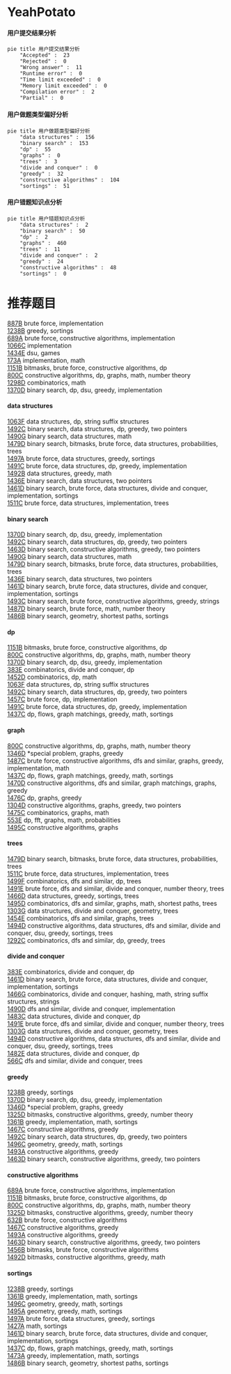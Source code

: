 # YeahPotato
<!-- tabs:start -->
#### **用户提交结果分析**

```mermaid
pie title 用户提交结果分析
    "Accepted" :  23
    "Rejected" :  0
    "Wrong answer" :  11
    "Runtime error" :  0
    "Time limit exceeded" :  0
    "Memory limit exceeded" :  0
    "Compilation error" :  2
    "Partial" :  0
```
#### **用户做题类型偏好分析**

```mermaid
pie title 用户做题类型偏好分析
    "data structures" :  156
    "binary search" :  153
    "dp" :  55
    "graphs" :  0
    "trees" :  3
    "divide and conquer" :  0
    "greedy" :  32
    "constructive algorithms" :  104
    "sortings" :  51
```
#### **用户错题知识点分析**

```mermaid
pie title 用户错题知识点分析
    "data structures" :  2
    "binary search" :  50
    "dp" :  2
    "graphs" :  460
    "trees" :  11
    "divide and conquer" :  2
    "greedy" :  24
    "constructive algorithms" :  48
    "sortings" :  0
```
<!-- tabs:end -->
# 推荐题目
[887B](http://codeforces.com/problemset/problem/887/B)		brute force,
                        implementation		  
[1238B](http://codeforces.com/problemset/problem/1238/B)		greedy,
                        sortings		  
[689A](http://codeforces.com/problemset/problem/689/A)		brute force,
                        constructive algorithms,
                        implementation		  
[1066C](http://codeforces.com/problemset/problem/1066/C)		implementation		  
[1434E](http://codeforces.com/problemset/problem/1434/E)		dsu,
                        games		  
[173A](http://codeforces.com/problemset/problem/173/A)		implementation,
                        math		  
[1151B](http://codeforces.com/problemset/problem/1151/B)		bitmasks,
                        brute force,
                        constructive algorithms,
                        dp		  
[800C](https://codeforces.com/contest/800/problem/C)		constructive algorithms,
                        dp,
                        graphs,
                        math,
                        number theory		  
[1298D](https://codeforces.com/contest/1298/problem/D)		combinatorics,
                        math		  
[1370D](http://codeforces.com/problemset/problem/1370/D)		binary search,
                        dp,
                        dsu,
                        greedy,
                        implementation		  
<!-- tabs:start -->
#### **data structures**
[1063F](http://codeforces.com/problemset/problem/1063/F)		data structures,
                        dp,
                        string suffix structures		  
[1492C](http://codeforces.com/problemset/problem/1492/C)		binary search,
                        data structures,
                        dp,
                        greedy,
                        two pointers		  
[1490G](http://codeforces.com/problemset/problem/1490/G)		binary search,
                        data structures,
                        math		  
[1479D](http://codeforces.com/problemset/problem/1479/D)		binary search,
                        bitmasks,
                        brute force,
                        data structures,
                        probabilities,
                        trees		  
[1497A](http://codeforces.com/problemset/problem/1497/A)		brute force,
                        data structures,
                        greedy,
                        sortings		  
[1491C](http://codeforces.com/problemset/problem/1491/C)		brute force,
                        data structures,
                        dp,
                        greedy,
                        implementation		  
[1492B](http://codeforces.com/problemset/problem/1492/B)		data structures,
                        greedy,
                        math		  
[1436E](http://codeforces.com/problemset/problem/1436/E)		binary search,
                        data structures,
                        two pointers		  
[1461D](http://codeforces.com/problemset/problem/1461/D)		binary search,
                        brute force,
                        data structures,
                        divide and conquer,
                        implementation,
                        sortings		  
[1511C](http://codeforces.com/problemset/problem/1511/C)		brute force,
                        data structures,
                        implementation,
                        trees		  
#### **binary search**
[1370D](http://codeforces.com/problemset/problem/1370/D)		binary search,
                        dp,
                        dsu,
                        greedy,
                        implementation		  
[1492C](http://codeforces.com/problemset/problem/1492/C)		binary search,
                        data structures,
                        dp,
                        greedy,
                        two pointers		  
[1463D](http://codeforces.com/problemset/problem/1463/D)		binary search,
                        constructive algorithms,
                        greedy,
                        two pointers		  
[1490G](http://codeforces.com/problemset/problem/1490/G)		binary search,
                        data structures,
                        math		  
[1479D](http://codeforces.com/problemset/problem/1479/D)		binary search,
                        bitmasks,
                        brute force,
                        data structures,
                        probabilities,
                        trees		  
[1436E](http://codeforces.com/problemset/problem/1436/E)		binary search,
                        data structures,
                        two pointers		  
[1461D](http://codeforces.com/problemset/problem/1461/D)		binary search,
                        brute force,
                        data structures,
                        divide and conquer,
                        implementation,
                        sortings		  
[1493C](http://codeforces.com/problemset/problem/1493/C)		binary search,
                        brute force,
                        constructive algorithms,
                        greedy,
                        strings		  
[1487D](http://codeforces.com/problemset/problem/1487/D)		binary search,
                        brute force,
                        math,
                        number theory		  
[1486B](http://codeforces.com/problemset/problem/1486/B)		binary search,
                        geometry,
                        shortest paths,
                        sortings		  
#### **dp**
[1151B](http://codeforces.com/problemset/problem/1151/B)		bitmasks,
                        brute force,
                        constructive algorithms,
                        dp		  
[800C](https://codeforces.com/contest/800/problem/C)		constructive algorithms,
                        dp,
                        graphs,
                        math,
                        number theory		  
[1370D](http://codeforces.com/problemset/problem/1370/D)		binary search,
                        dp,
                        dsu,
                        greedy,
                        implementation		  
[383E](http://codeforces.com/problemset/problem/383/E)		combinatorics,
                        divide and conquer,
                        dp		  
[1452D](http://codeforces.com/problemset/problem/1452/D)		combinatorics,
                        dp,
                        math		  
[1063F](http://codeforces.com/problemset/problem/1063/F)		data structures,
                        dp,
                        string suffix structures		  
[1492C](http://codeforces.com/problemset/problem/1492/C)		binary search,
                        data structures,
                        dp,
                        greedy,
                        two pointers		  
[1457C](https://codeforces.com/contest/1457/problem/C)		brute force,
                        dp,
                        implementation		  
[1491C](http://codeforces.com/problemset/problem/1491/C)		brute force,
                        data structures,
                        dp,
                        greedy,
                        implementation		  
[1437C](http://codeforces.com/problemset/problem/1437/C)		dp,
                        flows,
                        graph matchings,
                        greedy,
                        math,
                        sortings		  
#### **graph**
[800C](https://codeforces.com/contest/800/problem/C)		constructive algorithms,
                        dp,
                        graphs,
                        math,
                        number theory		  
[1346D](http://codeforces.com/problemset/problem/1346/D)		*special problem,
                        graphs,
                        greedy		  
[1487C](http://codeforces.com/problemset/problem/1487/C)		brute force,
                        constructive algorithms,
                        dfs and similar,
                        graphs,
                        greedy,
                        implementation,
                        math		  
[1437C](http://codeforces.com/problemset/problem/1437/C)		dp,
                        flows,
                        graph matchings,
                        greedy,
                        math,
                        sortings		  
[1470D](http://codeforces.com/problemset/problem/1470/D)		constructive algorithms,
                        dfs and similar,
                        graph matchings,
                        graphs,
                        greedy		  
[1476C](http://codeforces.com/problemset/problem/1476/C)		dp,
                        graphs,
                        greedy		  
[1304D](http://codeforces.com/problemset/problem/1304/D)		constructive algorithms,
                        graphs,
                        greedy,
                        two pointers		  
[1475C](http://codeforces.com/problemset/problem/1475/C)		combinatorics,
                        graphs,
                        math		  
[553E](http://codeforces.com/problemset/problem/553/E)		dp,
                        fft,
                        graphs,
                        math,
                        probabilities		  
[1495C](http://codeforces.com/problemset/problem/1495/C)		constructive algorithms,
                        graphs		  
#### **trees**
[1479D](http://codeforces.com/problemset/problem/1479/D)		binary search,
                        bitmasks,
                        brute force,
                        data structures,
                        probabilities,
                        trees		  
[1511C](http://codeforces.com/problemset/problem/1511/C)		brute force,
                        data structures,
                        implementation,
                        trees		  
[1499F](http://codeforces.com/problemset/problem/1499/F)		combinatorics,
                        dfs and similar,
                        dp,
                        trees		  
[1491E](http://codeforces.com/problemset/problem/1491/E)		brute force,
                        dfs and similar,
                        divide and conquer,
                        number theory,
                        trees		  
[1466D](http://codeforces.com/problemset/problem/1466/D)		data structures,
                        greedy,
                        sortings,
                        trees		  
[1495D](http://codeforces.com/problemset/problem/1495/D)		combinatorics,
                        dfs and similar,
                        graphs,
                        math,
                        shortest paths,
                        trees		  
[1303G](http://codeforces.com/problemset/problem/1303/G)		data structures,
                        divide and conquer,
                        geometry,
                        trees		  
[1454E](http://codeforces.com/problemset/problem/1454/E)		combinatorics,
                        dfs and similar,
                        graphs,
                        trees		  
[1494D](http://codeforces.com/problemset/problem/1494/D)		constructive algorithms,
                        data structures,
                        dfs and similar,
                        divide and conquer,
                        dsu,
                        greedy,
                        sortings,
                        trees		  
[1292C](http://codeforces.com/problemset/problem/1292/C)		combinatorics,
                        dfs and similar,
                        dp,
                        greedy,
                        trees		  
#### **divide and conquer**
[383E](http://codeforces.com/problemset/problem/383/E)		combinatorics,
                        divide and conquer,
                        dp		  
[1461D](http://codeforces.com/problemset/problem/1461/D)		binary search,
                        brute force,
                        data structures,
                        divide and conquer,
                        implementation,
                        sortings		  
[1466G](http://codeforces.com/problemset/problem/1466/G)		combinatorics,
                        divide and conquer,
                        hashing,
                        math,
                        string suffix structures,
                        strings		  
[1490D](http://codeforces.com/problemset/problem/1490/D)		dfs and similar,
                        divide and conquer,
                        implementation		  
[1483C](https://codeforces.com/contest/1483/problem/C)		data structures,
                        divide and conquer,
                        dp		  
[1491E](http://codeforces.com/problemset/problem/1491/E)		brute force,
                        dfs and similar,
                        divide and conquer,
                        number theory,
                        trees		  
[1303G](http://codeforces.com/problemset/problem/1303/G)		data structures,
                        divide and conquer,
                        geometry,
                        trees		  
[1494D](http://codeforces.com/problemset/problem/1494/D)		constructive algorithms,
                        data structures,
                        dfs and similar,
                        divide and conquer,
                        dsu,
                        greedy,
                        sortings,
                        trees		  
[1482E](http://codeforces.com/problemset/problem/1482/E)		data structures,
                        divide and conquer,
                        dp		  
[566C](http://codeforces.com/problemset/problem/566/C)		dfs and similar,
                        divide and conquer,
                        trees		  
#### **greedy**
[1238B](http://codeforces.com/problemset/problem/1238/B)		greedy,
                        sortings		  
[1370D](http://codeforces.com/problemset/problem/1370/D)		binary search,
                        dp,
                        dsu,
                        greedy,
                        implementation		  
[1346D](http://codeforces.com/problemset/problem/1346/D)		*special problem,
                        graphs,
                        greedy		  
[1325D](http://codeforces.com/problemset/problem/1325/D)		bitmasks,
                        constructive algorithms,
                        greedy,
                        number theory		  
[1361B](http://codeforces.com/problemset/problem/1361/B)		greedy,
                        implementation,
                        math,
                        sortings		  
[1467C](http://codeforces.com/problemset/problem/1467/C)		constructive algorithms,
                        greedy		  
[1492C](http://codeforces.com/problemset/problem/1492/C)		binary search,
                        data structures,
                        dp,
                        greedy,
                        two pointers		  
[1496C](https://codeforces.com/contest/1496/problem/C)		geometry,
                        greedy,
                        math,
                        sortings		  
[1493A](http://codeforces.com/problemset/problem/1493/A)		constructive algorithms,
                        greedy		  
[1463D](http://codeforces.com/problemset/problem/1463/D)		binary search,
                        constructive algorithms,
                        greedy,
                        two pointers		  
#### **constructive algorithms**
[689A](http://codeforces.com/problemset/problem/689/A)		brute force,
                        constructive algorithms,
                        implementation		  
[1151B](http://codeforces.com/problemset/problem/1151/B)		bitmasks,
                        brute force,
                        constructive algorithms,
                        dp		  
[800C](https://codeforces.com/contest/800/problem/C)		constructive algorithms,
                        dp,
                        graphs,
                        math,
                        number theory		  
[1325D](http://codeforces.com/problemset/problem/1325/D)		bitmasks,
                        constructive algorithms,
                        greedy,
                        number theory		  
[632B](http://codeforces.com/problemset/problem/632/B)		brute force,
                        constructive algorithms		  
[1467C](http://codeforces.com/problemset/problem/1467/C)		constructive algorithms,
                        greedy		  
[1493A](http://codeforces.com/problemset/problem/1493/A)		constructive algorithms,
                        greedy		  
[1463D](http://codeforces.com/problemset/problem/1463/D)		binary search,
                        constructive algorithms,
                        greedy,
                        two pointers		  
[1456B](https://codeforces.com/contest/1456/problem/B)		bitmasks,
                        brute force,
                        constructive algorithms		  
[1492D](http://codeforces.com/problemset/problem/1492/D)		bitmasks,
                        constructive algorithms,
                        greedy,
                        math		  
#### **sortings**
[1238B](http://codeforces.com/problemset/problem/1238/B)		greedy,
                        sortings		  
[1361B](http://codeforces.com/problemset/problem/1361/B)		greedy,
                        implementation,
                        math,
                        sortings		  
[1496C](https://codeforces.com/contest/1496/problem/C)		geometry,
                        greedy,
                        math,
                        sortings		  
[1495A](http://codeforces.com/problemset/problem/1495/A)		geometry,
                        greedy,
                        math,
                        sortings		  
[1497A](http://codeforces.com/problemset/problem/1497/A)		brute force,
                        data structures,
                        greedy,
                        sortings		  
[1427A](http://codeforces.com/problemset/problem/1427/A)		math,
                        sortings		  
[1461D](http://codeforces.com/problemset/problem/1461/D)		binary search,
                        brute force,
                        data structures,
                        divide and conquer,
                        implementation,
                        sortings		  
[1437C](http://codeforces.com/problemset/problem/1437/C)		dp,
                        flows,
                        graph matchings,
                        greedy,
                        math,
                        sortings		  
[1473A](http://codeforces.com/problemset/problem/1473/A)		greedy,
                        implementation,
                        math,
                        sortings		  
[1486B](http://codeforces.com/problemset/problem/1486/B)		binary search,
                        geometry,
                        shortest paths,
                        sortings		  
<!-- tabs:end -->
